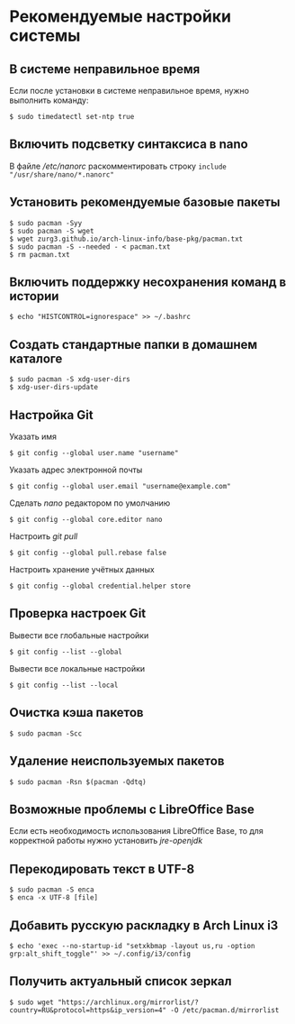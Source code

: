 # Рекомендуемые настройки системы

## В системе неправильное время
Если после установки в системе неправильное время, нужно выполнить команду:
```
$ sudo timedatectl set-ntp true
```

## Включить подсветку синтаксиса в nano
В файле */etc/nanorc* раскомментировать строку `include "/usr/share/nano/*.nanorc"`

## Установить рекомендуемые базовые пакеты
```
$ sudo pacman -Syy
$ sudo pacman -S wget
$ wget zurg3.github.io/arch-linux-info/base-pkg/pacman.txt
$ sudo pacman -S --needed - < pacman.txt
$ rm pacman.txt
```

## Включить поддержку несохранения команд в истории
```
$ echo "HISTCONTROL=ignorespace" >> ~/.bashrc
```

## Создать стандартные папки в домашнем каталоге
```
$ sudo pacman -S xdg-user-dirs
$ xdg-user-dirs-update
```

## Настройка Git
Указать имя
```
$ git config --global user.name "username"
```

Указать адрес электронной почты
```
$ git config --global user.email "username@example.com"
```

Сделать *nano* редактором по умолчанию
```
$ git config --global core.editor nano
```

Настроить *git pull*
```
$ git config --global pull.rebase false
```

Настроить хранение учётных данных
```
$ git config --global credential.helper store
```

## Проверка настроек Git
Вывести все глобальные настройки
```
$ git config --list --global
```

Вывести все локальные настройки
```
$ git config --list --local
```

## Очистка кэша пакетов
```
$ sudo pacman -Scc
```

## Удаление неиспользуемых пакетов
```
$ sudo pacman -Rsn $(pacman -Qdtq)
```

## Возможные проблемы с LibreOffice Base
Если есть необходимость использования LibreOffice Base, то для корректной работы нужно установить *jre-openjdk*

## Перекодировать текст в UTF-8
```
$ sudo pacman -S enca
$ enca -x UTF-8 [file]
```

## Добавить русскую раскладку в Arch Linux i3
```
$ echo 'exec --no-startup-id "setxkbmap -layout us,ru -option grp:alt_shift_toggle"' >> ~/.config/i3/config
```

## Получить актуальный список зеркал
```
$ sudo wget "https://archlinux.org/mirrorlist/?country=RU&protocol=https&ip_version=4" -O /etc/pacman.d/mirrorlist
```
